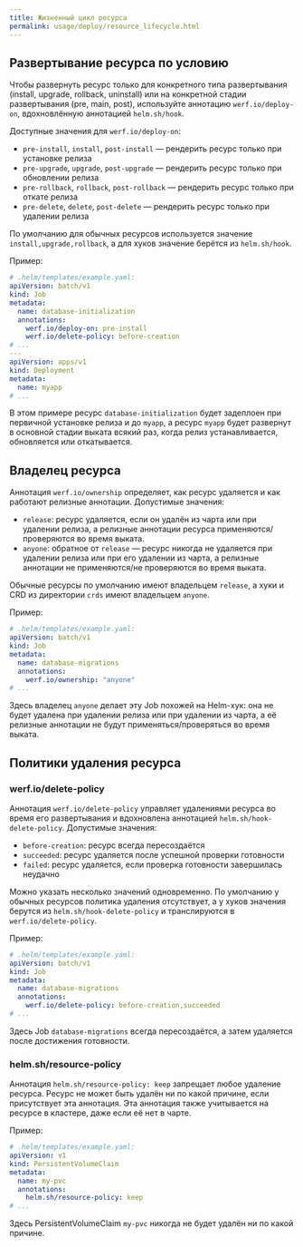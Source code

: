 ```yaml
---
title: Жизненный цикл ресурса
permalink: usage/deploy/resource_lifecycle.html
---
```


## Развертывание ресурса по условию

Чтобы развернуть ресурс только для конкретного типа развертывания (install, upgrade, rollback, uninstall) или на конкретной стадии развертывания (pre, main, post), используйте аннотацию `werf.io/deploy-on`, вдохновлённую аннотацией `helm.sh/hook`.

Доступные значения для `werf.io/deploy-on`:
* `pre-install`, `install`, `post-install` — рендерить ресурс только при установке релиза
* `pre-upgrade`, `upgrade`, `post-upgrade` — рендерить ресурс только при обновлении релиза
* `pre-rollback`, `rollback`, `post-rollback` — рендерить ресурс только при откате релиза
* `pre-delete`, `delete`, `post-delete` — рендерить ресурс только при удалении релиза

По умолчанию для обычных ресурсов используется значение `install,upgrade,rollback`, а для хуков значение берётся из `helm.sh/hook`.

Пример:

```yaml
# .helm/templates/example.yaml:
apiVersion: batch/v1
kind: Job
metadata:
  name: database-initialization
  annotations:
    werf.io/deploy-on: pre-install
    werf.io/delete-policy: before-creation
# ...
---
apiVersion: apps/v1
kind: Deployment
metadata:
  name: myapp
# ...
```

В этом примере ресурс `database-initialization` будет задеплоен при первичной установке релиза и до `myapp`, а ресурс `myapp` будет развернут в основной стадии выката всякий раз, когда релиз устанавливается, обновляется или откатывается.

## Владелец ресурса

Аннотация `werf.io/ownership` определяет, как ресурс удаляется и как работают релизные аннотации. Допустимые значения:
 * `release`: ресурс удаляется, если он удалён из чарта или при удалении релиза, а релизные аннотации ресурса применяются/проверяются во время выката.
 * `anyone`: обратное от `release` — ресурс никогда не удаляется при удалении релиза или при его удалении из чарта, а релизные аннотации не применяются/не проверяются во время выката.

Обычные ресурсы по умолчанию имеют владельцем `release`, а хуки и CRD из директории `crds` имеют владельцем `anyone`.

Пример:

```yaml
# .helm/templates/example.yaml:
apiVersion: batch/v1
kind: Job
metadata:
  name: database-migrations
  annotations:
    werf.io/ownership: "anyone"
# ...
```

Здесь владелец `anyone` делает эту Job похожей на Helm-хук: она не будет удалена при удалении релиза или при удалении из чарта, а её релизные аннотации не будут применяться/проверяться во время выката.

## Политики удаления ресурса

### werf.io/delete-policy

Аннотация `werf.io/delete-policy` управляет удалениями ресурса во время его развертывания и вдохновлена аннотацией `helm.sh/hook-delete-policy`. Допустимые значения:
* `before-creation`: ресурс всегда пересоздаётся
* `succeeded`: ресурс удаляется после успешной проверки готовности
* `failed`: ресурс удаляется, если проверка готовности завершилась неудачно

Можно указать несколько значений одновременно. По умолчанию у обычных ресурсов политика удаления отсутствует, а у хуков значения берутся из `helm.sh/hook-delete-policy` и транслируются в `werf.io/delete-policy`.

Пример:

```yaml
# .helm/templates/example.yaml:
apiVersion: batch/v1
kind: Job
metadata:
  name: database-migrations
  annotations:
    werf.io/delete-policy: before-creation,succeeded
# ...
```

Здесь Job `database-migrations` всегда пересоздаётся, а затем удаляется после достижения готовности.

### helm.sh/resource-policy

Аннотация `helm.sh/resource-policy: keep` запрещает любое удаление ресурса. Ресурс не может быть удалён ни по какой причине, если присутствует эта аннотация. Эта аннотация также учитывается на ресурсе в кластере, даже если её нет в чарте.

Пример:

```yaml
# .helm/templates/example.yaml:
apiVersion: v1
kind: PersistentVolumeClaim
metadata:
  name: my-pvc
  annotations:
    helm.sh/resource-policy: keep
# ...
```

Здесь PersistentVolumeClaim `my-pvc` никогда не будет удалён ни по какой причине.
